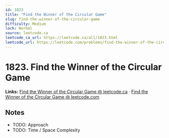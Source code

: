```yaml
--- 
id: 1823
title: "Find the Winner of the Circular Game"
slug: find-the-winner-of-the-circular-game
difficulty: Medium
lock: Normal
source: leetcode.ca
leetcode_ca_url: https://leetcode.ca/all/1823.html
leetcode_url: https://leetcode.com/problems/find-the-winner-of-the-circular-game/
---
```


# 1823. Find the Winner of the Circular Game

**Links:** [Find the Winner of the Circular Game @ leetcode.ca](https://leetcode.ca/all/1823.html) · [Find the Winner of the Circular Game @ leetcode.com](https://leetcode.com/problems/find-the-winner-of-the-circular-game/)

## Notes
- TODO: Approach
- TODO: Time / Space Complexity
